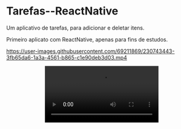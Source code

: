 # Tarefas--ReactNative
Um aplicativo de tarefas, para adicionar e deletar itens.

Primeiro aplicato com ReactNative, apenas para fins de estudos.

https://user-images.githubusercontent.com/69211869/230743443-3fb65da6-1a3a-4561-b865-c1e90deb3d03.mp4

<p align="center">
  <video src="https://user-images.githubusercontent.com/69211869/230743443-3fb65da6-1a3a-4561-b865-c1e90deb3d03.mp4" controls>
</p>

